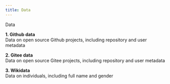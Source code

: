 ```yaml
---
title: Data
---
```


Data

**1. Github data** <br />
Data on open source Github projects, including repository and user metadata

**2. Gitee data** <br />
Data on open source Gitee projects, including repository and user metadata

**3. Wikidata** <br />
Data on individuals, including full name and gender
